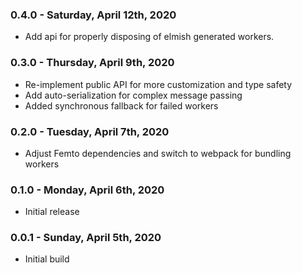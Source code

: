 ### 0.4.0 - Saturday, April 12th, 2020
* Add api for properly disposing of elmish generated workers.

### 0.3.0 - Thursday, April 9th, 2020
* Re-implement public API for more customization and type safety
* Add auto-serialization for complex message passing
* Added synchronous fallback for failed workers

### 0.2.0 - Tuesday, April 7th, 2020
* Adjust Femto dependencies and switch to webpack for bundling workers

### 0.1.0 - Monday, April 6th, 2020
* Initial release

### 0.0.1 - Sunday, April 5th, 2020
* Initial build
